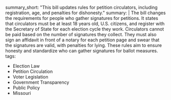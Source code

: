 summary_short: "This bill updates rules for petition circulators, including registration, age, and penalties for dishonesty."
summary: |
  The bill changes the requirements for people who gather signatures for petitions. It states that circulators must be at least 18 years old, U.S. citizens, and register with the Secretary of State for each election cycle they work. Circulators cannot be paid based on the number of signatures they collect. They must also sign an affidavit in front of a notary for each petition page and swear that the signatures are valid, with penalties for lying. These rules aim to ensure honesty and standardize who can gather signatures for ballot measures.
tags:
  - Election Law
  - Petition Circulation
  - Voter Legislation
  - Government Transparency
  - Public Policy
  - Missouri
